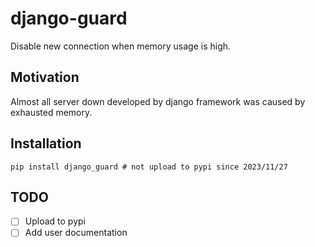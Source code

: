 # django-guard

Disable new connection when memory usage is high.

## Motivation

Almost all server down developed by django framework was caused by exhausted memory.

## Installation

`pip install django_guard # not upload to pypi since 2023/11/27`

## TODO

- [ ] Upload to pypi
- [ ] Add user documentation
